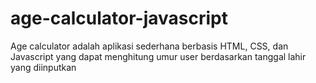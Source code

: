 # age-calculator-javascript
Age calculator adalah aplikasi sederhana berbasis HTML, CSS, dan Javascript yang dapat menghitung umur user berdasarkan tanggal lahir yang diinputkan
